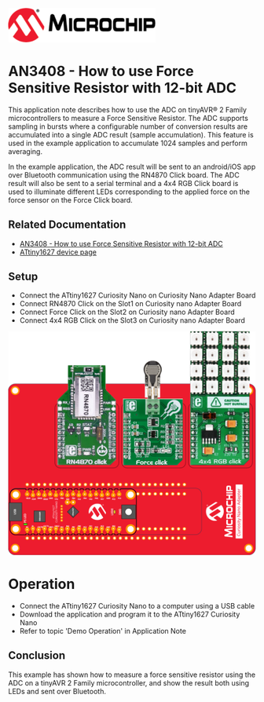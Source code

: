 <a href="https://www.microchip.com" rel="nofollow"><img src="images/microchip.png" alt="MCHP" width="300"/></a>

# AN3408 - How to use Force Sensitive Resistor with 12-bit ADC

This application note describes how to use the ADC on tinyAVR® 2 Family microcontrollers to measure a Force Sensitive Resistor. The ADC supports sampling in bursts where a configurable number of conversion results are accumulated into a single ADC result (sample accumulation). This feature is used in the example application to accumulate 1024 samples and perform averaging.

In the example application, the ADC result will be sent to an android/iOS app over Bluetooth communication using the RN4870 Click board. 
The ADC result will also be sent to a serial terminal and a 4x4 RGB Click board is used to illuminate different LEDs corresponding to the applied force on the force sensor on the Force Click board.

## Related Documentation
- [AN3408 - How to use Force Sensitive Resistor with 12-bit ADC](https://microchip.com/DS00003408)
- [ATtiny1627 device page](https://www.microchip.com/wwwproducts/en/ATTINY1627)

## Setup

- Connect the ATtiny1627 Curiosity Nano on Curiosity Nano Adapter Board
- Connect RN4870 Click on the Slot1 on Curiosity nano Adapter Board
- Connect Force Click  on the Slot2 on Curiosity nano Adapter Board
- Connect 4x4 RGB Click on the Slot3 on Curiosity nano Adapter Board

![Connection Diagram](images/hw_setup.svg "Connection Diagram")

# Operation

- Connect the ATtiny1627 Curiosity Nano to a computer using a USB cable
- Download the application and program it to the ATtiny1627 Curiosity Nano
- Refer to topic 'Demo Operation' in Application Note

## Conclusion

This example has shown how to measure a force sensitive resistor using the ADC on a tinyAVR 2 Family microcontroller, and show the result both using LEDs and sent over Bluetooth. 